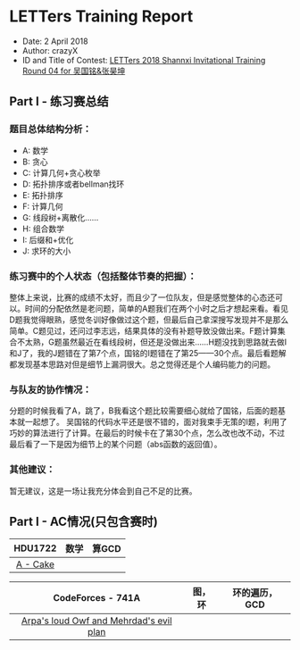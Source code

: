# LETTers Training Report

- Date: 2 April 2018
- Author: crazyX
- ID and Title of Contest: [LETTers 2018 Shannxi Invitational Training Round 04 for 吴国铭&张昊坤
](https://vjudge.net/contest/220479)

## Part I - 练习赛总结

### 题目总体结构分析：

- A: 数学
- B: 贪心
- C: 计算几何+贪心枚举
- D: 拓扑排序或者bellman找环
- E: 拓扑排序
- F: 计算几何
- G: 线段树+离散化……
- H: 组合数学
- I: 后缀和+优化
- J: 求环的大小

### 练习赛中的个人状态（包括整体节奏的把握）：

整体上来说，比赛的成绩不太好，而且少了一位队友，但是感觉整体的心态还可以。时间的分配依然是老问题，简单的A题我们在两个小时之后才想起来看。看见D题我觉得眼熟，感觉冬训好像做过这个题，但最后自己拿深搜写发现并不是那么简单。C题见过，还问过李志远，结果具体的没有补题导致没做出来。F题计算集合不太熟，G题虽然最近在看线段树，但还是没做出来……H题没找到思路就去做I和J了，我的J题错在了第7个点，国铭的I题错在了第25——30个点。最后看题解都发现基本思路对但是细节上漏洞很大。总之觉得还是个人编码能力的问题。

### 与队友的协作情况：

分题的时候我看了A，跳了，B我看这个题比较需要细心就给了国铭，后面的题基本就一起想了。
吴国铭的代码水平还是很不错的，面对我束手无策的I题，利用了巧妙的算法进行了计算。在最后的时候卡在了第30个点，怎么改也改不动，不过最后看了一下是因为细节上的某个问题（abs函数的返回值）。

### 其他建议：

暂无建议，这是一场让我充分体会到自己不足的比赛。

## Part I - AC情况(只包含赛时)

| HDU1722 | 数学 | 算GCD | 
| :-: | :-: | :-: | 
| [A - Cake](https://vjudge.net/contest/220479#problem/A) |




| CodeForces - 741A  | 图，环| 环的遍历，GCD | 
| :-: | :-: | :-: | 
| [Arpa's loud Owf and Mehrdad's evil plan ](https://vjudge.net/contest/220479#problem/J) |  
